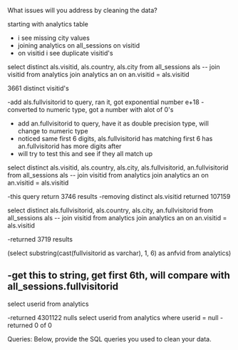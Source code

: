 What issues will you address by cleaning the data?

starting with analytics table
- i see missing city values
- joining analytics on all_sessions on visitid
- on visitid i see duplicate visitid's

select distinct als.visitid, als.country, als.city
from all_sessions als
-- join visitid from analytics
join analytics an
on an.visitid = als.visitid

3661 distinct visitid's

-add als.fullvisitorid to query, ran it, got exponential number e+18
-converted to numeric type, got a number with alot of 0's
- add an.fullvisitorid to query, have it as double precision type, will change to numeric type
- noticed same first 6 digits, als.fullvisitorid has matching first 6 has an.fullvisitorid has more digits after
- will try to test this and see if they all match up


select distinct als.visitid, als.country, als.city, als.fullvisitorid, an.fullvisitorid
from all_sessions als
-- join visitid from analytics
join analytics an
on an.visitid = als.visitid

-this query return 3746 results
-removing distinct als.visitid returned 107159


select distinct als.fullvisitorid, als.country, als.city, an.fullvisitorid
from all_sessions als
-- join visitid from analytics
join analytics an
on an.visitid = als.visitid

-returned 3719 results

(select substring(cast(fullvisitorid as varchar), 1, 6) as anfvid
from analytics)

-get this to string, get first 6th, will compare with all_sessions.fullvisitorid
-





select userid
from analytics

-returned 4301122 nulls
select userid
from analytics
where userid = null
-returned 0 of 0




Queries:
Below, provide the SQL queries you used to clean your data.
